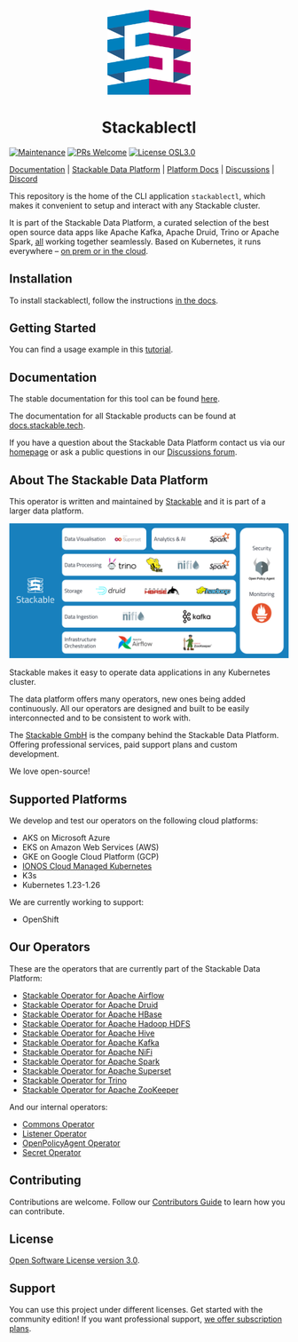 <p align="center">
  <img width="150" src="./.readme/static/borrowed/Icon_Stackable.svg" alt="Stackable Logo"/>
</p>

<h1 align="center">Stackablectl</h1>

[![Maintenance](https://img.shields.io/badge/Maintained%3F-yes-green.svg)](https://GitHub.com/stackabletech/druid-operator/graphs/commit-activity)
[![PRs Welcome](https://img.shields.io/badge/PRs-welcome-green.svg)](https://docs.stackable.tech/home/stable/contributor/index.html)
[![License OSL3.0](https://img.shields.io/badge/license-OSL3.0-green)](./LICENSE)

[Documentation](https://docs.stackable.tech/stackablectl/stable/index.html) | [Stackable Data Platform](https://stackable.tech/) | [Platform Docs](https://docs.stackable.tech/) | [Discussions](https://github.com/orgs/stackabletech/discussions) | [Discord](https://discord.gg/7kZ3BNnCAF)

This repository is the home of the CLI application `stackablectl`, which makes it convenient to setup and interact with any Stackable cluster.

It is part of the Stackable Data Platform, a curated selection of the best open source data apps like Apache Kafka, Apache Druid, Trino or Apache Spark, [all](#our-operators) working together seamlessly. Based on Kubernetes, it runs everywhere – [on prem or in the cloud](#supported-platforms).

## Installation

To install stackablectl, follow the instructions [in the docs](https://docs.stackable.tech/stackablectl/stable/installation.html).

## Getting Started

You can find a usage example in this [tutorial](https://docs.stackable.tech/stackablectl/stable/quickstart.html).

## Documentation

The stable documentation for this tool can be found [here](https://docs.stackable.tech/stackablectl/stable/installation.html).

The documentation for all Stackable products can be found at [docs.stackable.tech](https://docs.stackable.tech).

If you have a question about the Stackable Data Platform contact us via our [homepage](https://stackable.tech/) or ask a public questions in our [Discussions forum](https://github.com/orgs/stackabletech/discussions).


## About The Stackable Data Platform

This operator is written and maintained by [Stackable](https://stackable.tech) and it is part of a larger data platform.

![Stackable Data Platform Overview](./.readme/static/borrowed/sdp_overview.png)

Stackable makes it easy to operate data applications in any Kubernetes cluster.

The data platform offers many operators, new ones being added continuously. All our operators are designed and built to be easily interconnected and to be consistent to work with.

The [Stackable GmbH](https://stackable.tech/) is the company behind the Stackable Data Platform. Offering professional services, paid support plans and custom development.

We love open-source!

## Supported Platforms

We develop and test our operators on the following cloud platforms:

* AKS on Microsoft Azure
* EKS on Amazon Web Services (AWS)
* GKE on Google Cloud Platform (GCP)
* [IONOS Cloud Managed Kubernetes](https://cloud.ionos.com/managed/kubernetes)
* K3s
* Kubernetes 1.23-1.26

We are currently working to support:

* OpenShift

## Our Operators

These are the operators that are currently part of the Stackable Data Platform:

* [Stackable Operator for Apache Airflow](https://github.com/stackabletech/airflow-operator)
* [Stackable Operator for Apache Druid](https://github.com/stackabletech/druid-operator)
* [Stackable Operator for Apache HBase](https://github.com/stackabletech/hbase-operator)
* [Stackable Operator for Apache Hadoop HDFS](https://github.com/stackabletech/hdfs-operator)
* [Stackable Operator for Apache Hive](https://github.com/stackabletech/hive-operator)
* [Stackable Operator for Apache Kafka](https://github.com/stackabletech/kafka-operator)
* [Stackable Operator for Apache NiFi](https://github.com/stackabletech/nifi-operator)
* [Stackable Operator for Apache Spark](https://github.com/stackabletech/spark-k8s-operator)
* [Stackable Operator for Apache Superset](https://github.com/stackabletech/superset-operator)
* [Stackable Operator for Trino](https://github.com/stackabletech/trino-operator)
* [Stackable Operator for Apache ZooKeeper](https://github.com/stackabletech/zookeeper-operator)

And our internal operators:

* [Commons Operator](https://github.com/stackabletech/commons-operator)
* [Listener Operator](https://github.com/stackabletech/listener-operator)
* [OpenPolicyAgent Operator](https://github.com/stackabletech/opa-operator)
* [Secret Operator](https://github.com/stackabletech/secret-operator)

## Contributing

Contributions are welcome. Follow our [Contributors Guide](https://docs.stackable.tech/home/stable/contributor/index.html) to learn how you can contribute.

## License

[Open Software License version 3.0](./LICENSE).

## Support

You can use this project under different licenses. Get started with the community edition! If you want professional support, [we offer subscription plans](https://stackable.tech/en/plans/).
